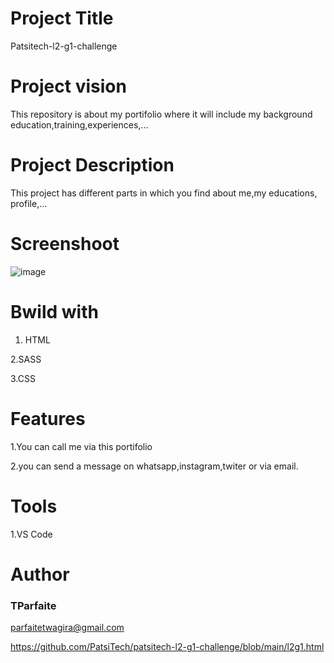 # Project Title
Patsitech-l2-g1-challenge
# Project vision
This repository is about my portifolio where it will include my background education,training,experiences,...
# Project Description
This project has different parts in which you find about me,my educations, profile,...
# Screenshoot
![image](https://user-images.githubusercontent.com/105437186/175787286-264d65b0-4442-4009-bf07-c1ff2b166c89.png)



# Bwild with

1. HTML

2.SASS

3.CSS
# Features
1.You can call me via this portifolio

2.you can send a message on whatsapp,instagram,twiter or via email.
# Tools
1.VS Code
# Author
### TParfaite
<parfaitetwagira@gmail.com>

<https://github.com/PatsiTech/patsitech-l2-g1-challenge/blob/main/l2g1.html>


